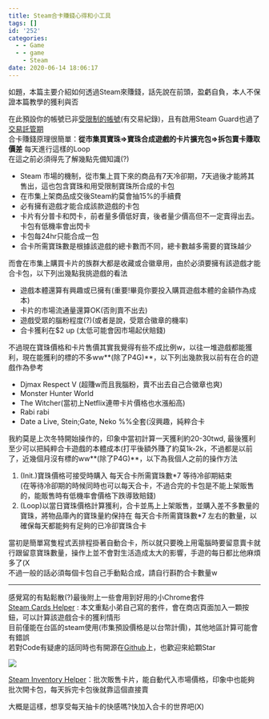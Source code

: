 ```yaml
---
title: Steam合卡賺錢心得和小工具
tags: []
id: '252'
categories:
  - - Game
  - - game
    - Steam
date: 2020-06-14 18:06:17
---
```


如題，本篇主要介紹如何透過Steam來賺錢，話先說在前頭，盈虧自負，本人不保證本篇教學的獲利與否

在此預設你的帳號已非[受限制的帳號](https://support.steampowered.com/kb_article.php?ref=3330-IAGK-7663)(有交易紀錄)，且有啟用Steam Guard也過了[交易託管期](https://support.steampowered.com/kb_article.php?ref=1047-edfm-2932&l=traditional%20chinese#itemhold)  
合卡賺錢原理很簡單：**從市集買寶珠=>寶珠合成遊戲的卡片擴充包=>拆包賣卡賺取價差** 每天進行這樣的Loop  
在這之前必須得先了解幾點先備知識(?)
<!-- more -->
*   Steam 市場的機制，從市集上買下來的商品有7天冷卻期，7天過後才能將其售出，這也包含寶珠和用受限制寶珠所合成的卡包
*   在市集上架商品成交後Steam約莫會抽15%的手續費
*   必有擁有遊戲才能合成該款遊戲的卡包
*   卡片有分普卡和閃卡，前者量多價低好賣，後者量少價高但不一定賣得出去。卡包有低機率會出閃卡
*   卡包每24hr只能合成一包
*   合卡所需寶珠數是根據該遊戲的總卡數而不同，總卡數越多需要的寶珠越少

  
  
  

而會在市集上購買卡片的族群大都是收藏或合徽章用，由於必須要擁有該遊戲才能合卡包，以下列出幾點我挑遊戲的看法

*   遊戲本體還算有興趣或已擁有(重要!畢竟你要投入購買遊戲本體的金額作為成本)
*   卡片的市場流通量還算OK(否則賣不出去)
*   遊戲受眾的腦粉程度(?)(或者是說，受眾合徽章的機率)
*   合卡獲利在$2 up (太低可能會因市場起伏賠錢)  
    

不過現在寶珠價格和卡片售價其實我覺得有些不成比例w，以往一堆遊戲都能獲利，現在能獲利的標的不多ww**(除了P4G)**，以下列出幾款我以前有在合的遊戲作為參考

*   Djmax Respect V (超賺w而且我腦粉，賣不出去自己合徽章也爽)
*   Monster Hunter World
*   The Witcher(當初上Netflix連帶卡片價格也水漲船高)
*   Rabi rabi
*   Date a Live, Stein;Gate, Neko %%全套(沒興趣，純粹合卡  
    

  
  
  
  

我約莫是上次冬特開始操作的，印象中當初計算一天獲利約20-30twd, 最後獲利至少可以把純粹合卡遊戲的本體成本(打平後額外賺了約莫1k-2k，不過都是以前了，近幾個月沒有標的ww**(除了P4G)**，以下為我個人之前的操作方法

1.  (Init.)寶珠價格可接受時購入 每天合卡所需寶珠數\*7 等待冷卻期結束  
    (在等待冷卻期的時候同時也可以每天合卡，不過合完的卡包是不能上架販售的，能販售時有低機率會價格下跌導致賠錢)
2.  (Loop)以當日寶珠價格計算獲利，合卡並馬上上架販售，並購入差不多數量的寶珠，將物品庫內的寶珠量約保持在 每天合卡所需寶珠數\*7 左右的數量，以確保每天都能夠有足夠的已冷卻寶珠合卡

當初是簡單寫隻程式丟排程掛著自動合卡，所以就只要晚上用電腦時要留意賣卡就行跟留意寶珠數量，操作上並不會對生活造成太大的影響，手遊的每日都比他麻煩多了(X  
不過一般的話必須每個卡包自己手動點合成，請自行斟酌合卡數量w

* * *

感覺寫的有點鬆散(?)最後附上一些會用到好用的小Chrome套件  
[Steam Cards Helper](https://chrome.google.com/webstore/detail/steam-cards-helper/fcjodomkmeimmpmhlnnpgjfjlpbnmohd) : 本文重點小弟自己寫的套件，會在商店頁面加入一顆按鈕，可以計算該遊戲合卡的獲利情形  
目前僅能在台區的steam使用(市集預設價格是以台幣計價)，其他地區計算可能會有錯誤  
若對Code有疑慮的話同時也有開源在[Github](https://github.com/www10177/SteamCardsHelper)上，也歡迎來給顆Star

![](https://ristw.dev/wp-content/uploads/2020/06/p4g.jpg)

[Steam Inventory Helper](https://chrome.google.com/webstore/detail/steam-inventory-helper/cmeakgjggjdlcpncigglobpjbkabhmjl)：批次販售卡片，能自動代入市場價格，印象中也能夠批次開卡包，每天拆完卡包後就靠這個直接賣

大概是這樣，想享受每天抽卡的快感嗎?快加入合卡的世界吧(X)